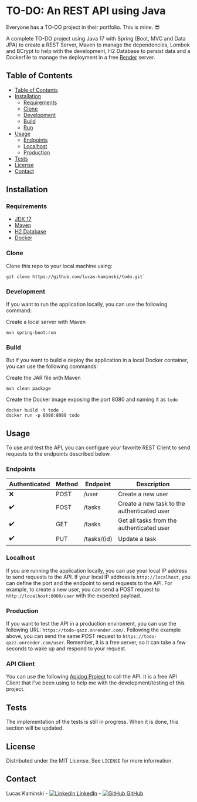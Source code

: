 # TO-DO: An REST API using Java

Everyone has a TO-DO project in their portfolio. This is mine. :sunglasses:

A complete TO-DO project using Java 17 with Spring (Boot, MVC and Data JPA) to create a REST Server, Maven to manage the dependencies, Lombok and BCrypt to help with the development, H2 Database to persist data and a Dockerfile to manage the deployment in a free [Render](https://render.com/) server.

## Table of Contents

- [Table of Contents](#table-of-contents)
- [Installation](#installation)
  - [Requirements](#requirements)
  - [Clone](#clone)
  - [Development](#development)
  - [Build](#build)
  - [Run](#run)
- [Usage](#usage)
  - [Endpoints](#endpoints)
  - [Localhost](#localhost)
  - [Production](#production)
- [Tests](#tests)
- [License](#license)
- [Contact](#contact)

## Installation

### Requirements

- [JDK 17](https://www.oracle.com/java/technologies/downloads/#java17)
- [Maven](https://dlcdn.apache.org/maven/maven-3/3.9.5/binaries/apache-maven-3.9.5-bin.zip)
- [H2 Database](https://www.h2database.com/html/main.html)
- [Docker](https://www.docker.com/get-started)

### Clone

Clone this repo to your local machine using:

```shell
git clone https://github.com/lucas-kaminski/todo.git`
```

### Development

If you want to run the application locally, you can use the following command:

Create a local server with Maven

```shell
mvn spring-boot:run
```

### Build

But if you want to build e deploy the application in a local Docker container, you can use the following commands:

Create the JAR file with Maven

```shell
mvn clean package
```

Create the Docker image exposing the port 8080 and naming it as `todo`

```shell
docker build -t todo .
docker run -p 8080:8080 todo
```

## Usage

To use and test the API, you can configure your favorite REST Client to send requests to the endpoints described below.

### Endpoints

| Authenticated      | Method | Endpoint    | Description                                 |
| ------------------ | ------ | ----------- | ------------------------------------------- |
| :x:                | POST   | /user       | Create a new user                           |
| :heavy_check_mark: | POST   | /tasks      | Create a new task to the authenticated user |
| :heavy_check_mark: | GET    | /tasks      | Get all tasks from the authenticated user   |
| :heavy_check_mark: | PUT    | /tasks/{id} | Update a task                               |

### Localhost

If you are running the application locally, you can use your local IP address to send requests to the API. If your local IP address is `http://localhost`, you can define the port and the endpoint to send requests to the API. For example, to create a new user, you can send a POST request to `http://localhost:8080/user` with the expected payload.

### Production

If you want to test the API in a production enviroment, you can use the following URL: `https://todo-qazz.onrender.com/`. Following the example above, you can send the same POST request to `https://todo-qazz.onrender.com/user`. Remember, it is a free server, so it can take a few seconds to wake up and respond to your request.

### API Client

You can use the following [Apidog Project](https://3a7v3bxt1w.apidog.io) to call the API. It is a free API Client that I've been using to help me with the development/testing of this project.

## Tests

The implementation of the tests is still in progress. When it is done, this section will be updated.

## License

Distributed under the MIT License. See `LICENSE` for more information.

## Contact

Lucas Kaminski - [
![Linkedin](https://i.stack.imgur.com/gVE0j.png) LinkedIn](https://www.linkedin.com/in/lucas-kaminski/) - [![GitHub](https://i.stack.imgur.com/tskMh.png) GitHub](https://github.com/lucas-kaminski/)

